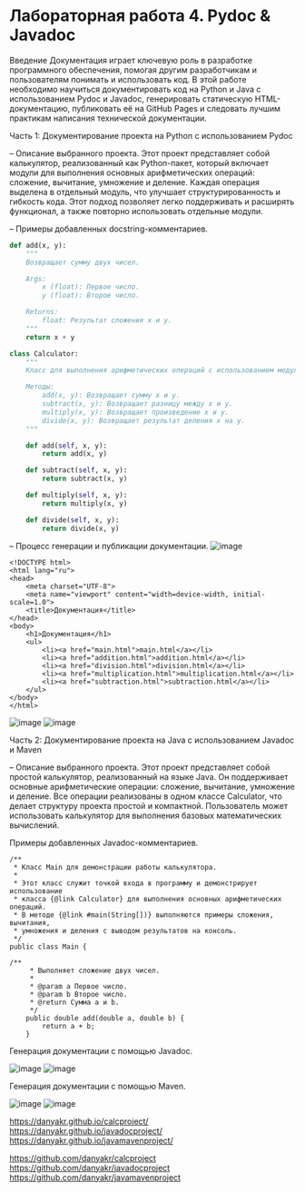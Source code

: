 # Лабораторная работа 4. Pydoc & Javadoc

Введение
Документация играет ключевую роль в разработке программного обеспечения, помогая другим разработчикам и пользователям понимать и использовать код. В этой работе необходимо научиться документировать код на Python и Java с использованием Pydoc и Javadoc, генерировать статическую HTML-документацию, публиковать её на GitHub Pages и следовать лучшим практикам написания технической документации.

Часть 1: Документирование проекта на Python с использованием Pydoc

– Описание выбранного проекта.
Этот проект представляет собой калькулятор, реализованный как Python-пакет, который включает модули для выполнения основных арифметических операций: сложение, вычитание, умножение и деление. Каждая операция выделена в отдельный модуль, что улучшает структурированность и гибкость кода. Этот подход позволяет легко поддерживать и расширять функционал, а также повторно использовать отдельные модули.

– Примеры добавленных docstring-комментариев.

```python
def add(x, y):
    """
    Возвращает сумму двух чисел.

    Args:
        x (float): Первое число.
        y (float): Второе число.

    Returns:
        float: Результат сложения x и y.
    """
    return x + y
```
```python
class Calculator:
    """
    Класс для выполнения арифметических операций с использованием модулей пакета.

    Методы:
        add(x, y): Возвращает сумму x и y.
        subtract(x, y): Возвращает разницу между x и y.
        multiply(x, y): Возвращает произведение x и y.
        divide(x, y): Возвращает результат деления x на y.
    """

    def add(self, x, y):
        return add(x, y)

    def subtract(self, x, y):
        return subtract(x, y)

    def multiply(self, x, y):
        return multiply(x, y)

    def divide(self, x, y):
        return divide(x, y)
```

– Процесс генерации и публикации документации.
![image](https://github.com/user-attachments/assets/f39e7f83-7f88-455b-8bbf-6f929d0074f8)



```
<!DOCTYPE html>
<html lang="ru">
<head>
    <meta charset="UTF-8">
    <meta name="viewport" content="width=device-width, initial-scale=1.0">
    <title>Документация</title>
</head>
<body>
    <h1>Документация</h1>
    <ul>
        <li><a href="main.html">main.html</a></li>
        <li><a href="addition.html">addition.html</a></li>
        <li><a href="division.html">division.html</a></li>
        <li><a href="multiplication.html">multiplication.html</a></li>
        <li><a href="subtraction.html">subtraction.html</a></li>
    </ul>
</body>
</html>

```

![image](https://github.com/user-attachments/assets/6441c6cc-5673-44bb-bdf3-2d431ac43573)
![image](https://github.com/user-attachments/assets/2221da9f-b917-432d-a6fd-9c7d3182432f)




Часть 2: Документирование проекта на Java с использованием Javadoc и Maven

– Описание выбранного проекта.
Этот проект представляет собой простой калькулятор, реализованный на языке Java. Он поддерживает основные арифметические операции: сложение, вычитание, умножение и деление. Все операции реализованы в одном классе Calculator, что делает структуру проекта простой и компактной. Пользователь может использовать калькулятор для выполнения базовых математических вычислений.

Примеры добавленных Javadoc-комментариев.

```
/**
 * Класс Main для демонстрации работы калькулятора.
 * 
 * Этот класс служит точкой входа в программу и демонстрирует использование
 * класса {@link Calculator} для выполнения основных арифметических операций.
 * В методе {@link #main(String[])} выполняются примеры сложения, вычитания, 
 * умножения и деления с выводом результатов на консоль.
 */
public class Main {
```
```
/**
     * Выполняет сложение двух чисел.
     *
     * @param a Первое число.
     * @param b Второе число.
     * @return Сумма a и b.
     */
    public double add(double a, double b) {
        return a + b;
    }
```

Генерация документации с помощью Javadoc.

![image](https://github.com/user-attachments/assets/867042bf-f000-4866-b34f-02e26cb0bb56)
![image](https://github.com/user-attachments/assets/7423284a-353b-44ee-8736-bc8223a57b91)



Генерация документации с помощью Maven.  

![image](https://github.com/user-attachments/assets/67f035ed-28dd-4837-a97a-85df035e7344)
![image](https://github.com/user-attachments/assets/56bc0963-7e73-4545-ba18-cf9b76858bb1)










https://danyakr.github.io/calcproject/
https://danyakr.github.io/javadocproject/
https://danyakr.github.io/javamavenproject/



https://github.com/danyakr/calcproject
https://github.com/danyakr/javadocproject
https://github.com/danyakr/javamavenproject
